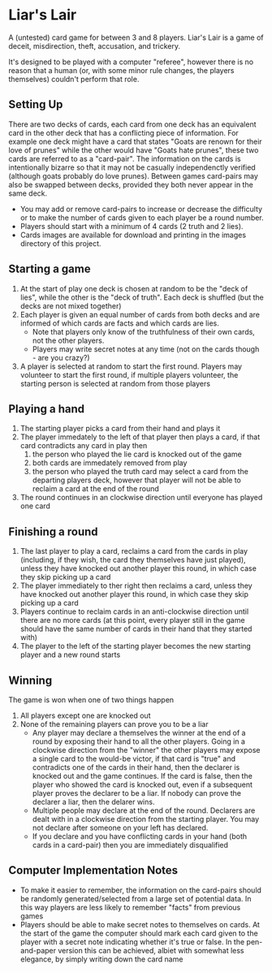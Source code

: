 Liar's Lair
======

A (untested) card game for between 3 and 8 players. Liar's Lair is a game of deceit, misdirection, theft, accusation, and trickery.  

It's designed to be played with a computer "referee", however there is no reason that a human (or, with some minor rule changes, the players themselves) couldn't perform that role.

## Setting Up

There are two decks of cards, each card from one deck has an equivalent card in the other deck that has a conflicting piece of information. For example one deck might have a card that states "Goats are renown for their love of prunes" while the other would have "Goats hate prunes", these two cards are referred to as a "card-pair". The information on the cards is intentionally bizarre so that it may not be casually independenctly verified (although goats probably do love prunes). Between games card-pairs may also be swapped between decks, provided they both never appear in the same deck.

* You may add or remove card-pairs to increase or decrease the difficulty or to make the number of cards given to each player be a round number. 
* Players should start with a minimum of 4 cards (2 truth and 2 lies).
* Cards images are available for download and printing in the images directory of this project. 


## Starting a game

1. At the start of play one deck is chosen at random to be the "deck of lies", while the other is the "deck of truth". Each deck is shuffled (but the decks are not mixed together)
2. Each player is given an equal number of cards from both decks and are informed of which cards are facts and which cards are lies. 
	* Note that players only know of the truthfulness of their own cards, not the other players. 
	* Players may write secret notes at any time (not on the cards though - are you crazy?)
3. A player is selected at random to start the first round. Players may volunteer to start the first round, if multiple players volunteer, the starting person is selected at random from those players

## Playing a hand

1. The starting player picks a card from their hand and plays it
2. The player immedately to the left of that player then plays a card, if that card contradicts any card in play then 
	1. the person who played the lie card is knocked out of the game 
	2. both cards are immedately removed from play
	3. the person who played the truth card may select a card from the departing players deck, however that player will not be able to reclaim a card at the end of the round
3. The round continues in an clockwise direction until everyone has played one card

## Finishing a round

1. The last player to play a card, reclaims a card from the cards in play (including, if they wish, the card they themselves have just played), unless they have knocked out another player this round, in which case they skip picking up a card
2. The player immediately to ther right then reclaims a card, unless they have knocked out another player this round, in which case they skip picking up a card
3. Players continue to reclaim cards in an anti-clockwise direction  until there are no more cards (at this point, every player still in the game should have the same number of cards in their hand that they started with)
4. The player to the left of the starting player becomes the new starting player and a new round starts

## Winning

The game is won when one of two things happen

1. All players except one are knocked out
2. None of the remaining players can prove you to be a liar
	* Any player may declare a themselves the winner at the end of a round by exposing their hand to all the other players. Going in a clockwise direction from the "winner" the other players may expose a single card to the would-be victor, if that card is "true" and contradicts one of the cards in their hand, then the declarer is knocked out and the game continues. If the card is false, then the player who showed the card is knocked out, even if a subsequent player proves the declarer to be a liar. If nobody can prove the declarer a liar, then the delarer wins. 
 	* Multiple people may declare at the end of the round. Declarers are dealt with in a clockwise direction from the starting player. You may not declare after someone on your left has declared.
	* If you declare and you have conflicting cards in your hand (both cards in a card-pair) then you are immediately disqualified

## Computer Implementation Notes

* To make it easier to remember, the information on the card-pairs should be randomly generated/selected from a large set of potential data. In this way players are less likely to remember "facts" from previous games
* Players should be able to make secret notes to themselves on cards. At the start of the game the computer should mark each card given to the player with a secret note indicating whether it's true or false. In the pen-and-paper version this can be achieved, albiet with somewhat less elegance, by simply writing down the card name
